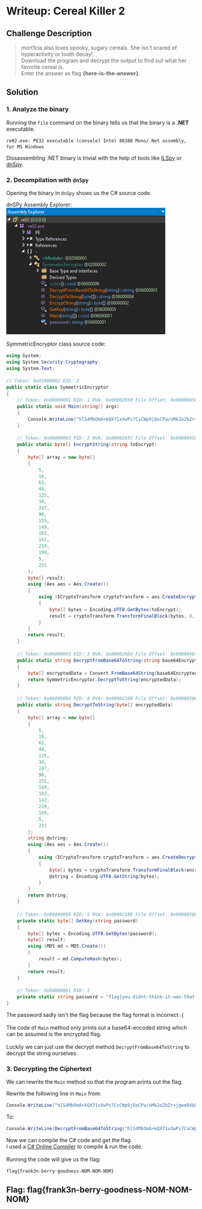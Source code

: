 # Writeup: Cereal Killer 2

## Challenge Description

> mort1cia also loves spooky, sugary cereals. She isn't scared of hyperactivity or tooth decay! \
> Download the program and decrypt the output to find out what her favorite cereal is. \
> Enter the answer as  flag __{here-is-the-answer}__.

## Solution

### 1. Analyze the binary
  
Running the `file` command on the binary tells us that the binary is a __.NET__ executable.

```text
re02.exe: PE32 executable (console) Intel 80386 Mono/.Net assembly, for MS Windows
```

Dissassembling .NET binary is trivial with the help of tools like [ILSpy](https://github.com/icsharpcode/ILSpy) or [dnSpy](https://github.com/dnSpy/dnSpy).

### 2. Decompilation with `dnSpy`

Opening the binary in `dnSpy` shows us the C# source code.

dnSPy Assembly Explorer: \
![dnSPy Assembly Explorer](assembly-explorer.png "dnSPy Assembly Explorer")

SymmetricEncryptor class source code:
```csharp
using System;
using System.Security.Cryptography;
using System.Text;

// Token: 0x02000002 RID: 2
public static class SymmetricEncryptor
{
	// Token: 0x06000001 RID: 1 RVA: 0x00002050 File Offset: 0x00000450
	public static void Main(string[] args)
	{
		Console.WriteLine("hlS4MbOmA+kQX71xXwPs7CsCWp9jQxCPa/oMk2o2bZr+jgweD4b8u80z5LVoBqC7");
	}

	// Token: 0x06000002 RID: 2 RVA: 0x0000205C File Offset: 0x0000045C
	public static byte[] EncryptString(string toEncrypt)
	{
		byte[] array = new byte[]
		{
			5,
			18,
			61,
			44,
			125,
			34,
			247,
			90,
			155,
			149,
			103,
			142,
			219,
			199,
			5,
			231
		};
		byte[] result;
		using (Aes aes = Aes.Create())
		{
			using (ICryptoTransform cryptoTransform = aes.CreateEncryptor(array, array))
			{
				byte[] bytes = Encoding.UTF8.GetBytes(toEncrypt);
				result = cryptoTransform.TransformFinalBlock(bytes, 0, bytes.Length);
			}
		}
		return result;
	}

	// Token: 0x06000003 RID: 3 RVA: 0x000020E4 File Offset: 0x000004E4
	public static string DecryptFromBase64ToString(string base64Encrypted)
	{
		byte[] encryptedData = Convert.FromBase64String(base64Encrypted);
		return SymmetricEncryptor.DecryptToString(encryptedData);
	}

	// Token: 0x06000004 RID: 4 RVA: 0x00002100 File Offset: 0x00000500
	public static string DecryptToString(byte[] encryptedData)
	{
		byte[] array = new byte[]
		{
			5,
			18,
			61,
			44,
			125,
			34,
			247,
			90,
			155,
			149,
			103,
			142,
			219,
			199,
			5,
			231
		};
		string @string;
		using (Aes aes = Aes.Create())
		{
			using (ICryptoTransform cryptoTransform = aes.CreateDecryptor(array, array))
			{
				byte[] bytes = cryptoTransform.TransformFinalBlock(encryptedData, 0, encryptedData.Length);
				@string = Encoding.UTF8.GetString(bytes);
			}
		}
		return @string;
	}

	// Token: 0x06000005 RID: 5 RVA: 0x00002188 File Offset: 0x00000588
	private static byte[] GetKey(string password)
	{
		byte[] bytes = Encoding.UTF8.GetBytes(password);
		byte[] result;
		using (MD5 md = MD5.Create())
		{
			result = md.ComputeHash(bytes);
		}
		return result;
	}

	// Token: 0x04000001 RID: 1
	private static string password = "f1ag{you-didnt-think-it-was-that-easy-did-you}";
}
```

The password sadly isn't the flag because the flag format is incorrect :( \
\
The code of `Main` method only prints out a base64-encoded string which can be assumed is the encrypted flag. \
\
Luckily we can just use the decrypt method `DecryptFromBase64ToString` to decrypt the string ourselves.


### 3. Decrypting the Ciphertext

We can rewrite the `Main` method so that the program prints out the flag.

Rewrite the following line in `Main` from:

```csharp
Console.WriteLine("hlS4MbOmA+kQX71xXwPs7CsCWp9jQxCPa/oMk2o2bZr+jgweD4b8u80z5LVoBqC7");
```

To: 

```csharp
Console.WriteLine(DecryptFromBase64ToString("hlS4MbOmA+kQX71xXwPs7CsCWp9jQxCPa/oMk2o2bZr+jgweD4b8u80z5LVoBqC7"));
```

Now we can compile the C# code and get the flag. \
I used a [C# Online Compiler](https://dotnetfiddle.net/) to compile & run the code. \
\
Running the code will give us the flag:

```
flag{frank3n-berry-goodness-NOM-NOM-NOM}
```

## Flag: flag{frank3n-berry-goodness-NOM-NOM-NOM}